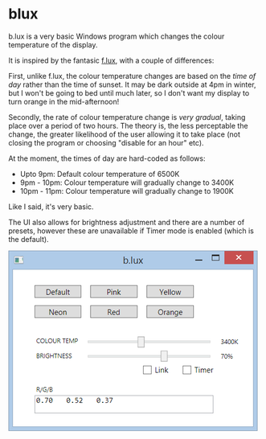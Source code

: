 blux
====

b.lux is a very basic Windows program which changes the colour temperature of the display.

It is inspired by the fantasic [f.lux](https://justgetflux.com/), with a couple of differences:

First, unlike f.lux, the colour temperature changes are based on the *time of day* rather than the time of sunset. It may be dark outside at 4pm in winter, but I won't be going to bed until much later, so I don't want my display to turn orange in the mid-afternoon!

Secondly, the rate of colour temperature change is *very gradual*, taking place over a period of two hours. The theory is, the less perceptable the change, the greater likelihood of the user allowing it to take place (not closing the program or choosing "disable for an hour" etc).

At the moment, the times of day are hard-coded as follows:

* Upto 9pm: Default colour temperature of 6500K
* 9pm - 10pm: Colour temperature will gradually change to 3400K
* 10pm - 11pm: Colour temperature will gradually change to 1900K

Like I said, it's very basic.

The UI also allows for brightness adjustment and there are a number of presets, however these are unavailable if Timer mode is enabled (which is the default).

![Screenshot](blux/blux.png)
